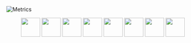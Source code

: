 ![Metrics](https://metrics.lecoq.io/TrejoIvan?template=classic&base.activity=0&base.community=0&base.repositories=0&base.metadata=0&isocalendar=1&languages=1&lines=1&repositories=1&achievements=1&introduction=1&base.indepth=false&base.hireable=false&repositories=100&repositories.batch=100&repositories.forks=false&repositories.affiliations=owner&isocalendar.duration=half-year&languages.limit=8&languages.threshold=0%25&languages.other=false&languages.colors=github&languages.sections=most-used&languages.indepth=false&languages.analysis.timeout=20&languages.categories=markup%2C%20programming&languages.recent.categories=markup%2C%20programming&languages.recent.load=300&languages.recent.days=14&achievements.threshold=C&achievements.secrets=true&achievements.display=compact&achievements.limit=0&repositories.featured=VoidFitnessProject%2C%20My-Algo-Problems-and-solutions%2C%20Strongest-link-social%2C%20%20Portfolio-SIte&introduction.title=true&config.timezone=America%2FLos_Angeles&config.display=large)
 

<div align="center">  

<img src="https://cdn.jsdelivr.net/gh/devicons/devicon/icons/amazonwebservices/amazonwebservices-plain-wordmark.svg" height="50px" />
<img src="https://cdn.jsdelivr.net/gh/devicons/devicon/icons/googlecloud/googlecloud-original.svg" height="50px"/>
<img src="https://cdn.jsdelivr.net/gh/devicons/devicon/icons/docker/docker-plain.svg" height="50px"/>

<img src="https://cdn.jsdelivr.net/gh/devicons/devicon/icons/vscode/vscode-original.svg" height="50px"/>

<img src="https://cdn.jsdelivr.net/gh/devicons/devicon/icons/python/python-original.svg" height="50px" />
<img src="https://cdn.jsdelivr.net/gh/devicons/devicon/icons/git/git-plain.svg" height="50px"/>

<img src="https://cdn.jsdelivr.net/gh/devicons/devicon/icons/mysql/mysql-original-wordmark.svg" height="50px"/>
<img src="https://cdn.jsdelivr.net/gh/devicons/devicon/icons/postgresql/postgresql-original.svg" height="50px" />
</div>

